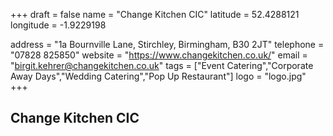 +++ 
draft = false 
name = "Change Kitchen CIC" 
latitude = 52.4288121 
longitude = -1.9229198

address = "1a Bournville Lane, Stirchley, Birmingham, B30 2JT" 
telephone = "07828 825850" 
website = "https://www.changekitchen.co.uk/" 
email = "birgit.kehrer@changekitchen.co.uk" 
tags = ["Event Catering","Corporate Away Days","Wedding Catering","Pop Up Restaurant"]
logo = "logo.jpg" 
+++

## Change Kitchen CIC
